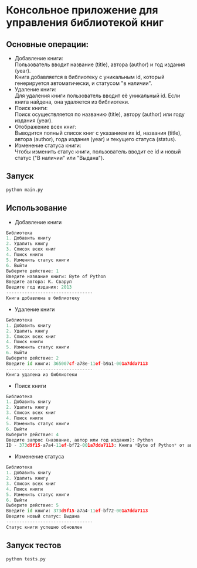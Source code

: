# Консольное приложение для управления библиотекой книг

## Основные операции:<br/>
+ Добавление книги:<br/>
Пользователь вводит название (title), автора (author) и год издания (year).<br/> 
Книга добавляется в библиотеку с уникальным id, который генерируется автоматически, и статусом "в наличии".<br/>
+ Удаление книги:<br/>
Для удаления книги пользователь вводит её уникальный id. Если книга найдена, она удаляется из библиотеки.<br/>
+ Поиск книги:<br/>
Поиск осуществляется по названию (title), автору (author) или году издания (year).<br/>
+ Отображение всех книг:<br/>
Выводится полный список книг с указанием их id, названия (title), автора (author), года издания (year) и текущего статуса (status).<br/>
+ Изменение статуса книги:<br/>
Чтобы изменить статус книги, пользователь вводит ее id и новый статус ("В наличии" или "Выдана").

## Запуск

```python
python main.py
```

## Использование

+ Добавление книги

```python
Библиотека
1. Добавить книгу
2. Удалить книгу
3. Список всех книг
4. Поиск книги
5. Изменить статус книги
6. Выйти
Выберите действие: 1
Введите название книги: Byte of Python
Введите автора: К. Сваруп
Введите год издания: 2013
---------------------------------
Книга добавлена в библиотеку
```
+ Удаление книги

```python
Библиотека
1. Добавить книгу
2. Удалить книгу
3. Список всех книг
4. Поиск книги
5. Изменить статус книги
6. Выйти
Выберите действие: 2
Введите id книги: 365007cf-a78e-11ef-b9a1-001a7dda7113
---------------------------------
Книга удалена из библиотеки
```

+ Поиск книги

```python
Библиотека
1. Добавить книгу
2. Удалить книгу
3. Список всех книг
4. Поиск книги
5. Изменить статус книги
6. Выйти
Выберите действие: 4
Введите запрос (название, автор или год издания): Python
ID - 373d9f15-a7a4-11ef-bf72-001a7dda7113: Книга *Byte of Python* от автора *К. Сваруп*, издана: в 2013г. -- В наличии
```

+ Изменение статуса

```python
Библиотека
1. Добавить книгу
2. Удалить книгу
3. Список всех книг
4. Поиск книги
5. Изменить статус книги
6. Выйти
Выберите действие: 5
Введите id книги: 373d9f15-a7a4-11ef-bf72-001a7dda7113
Введите новый статус: Выдана
---------------------------------
Статус книги успешно обновлен
```

## Запуск тестов

```python
python tests.py
```
